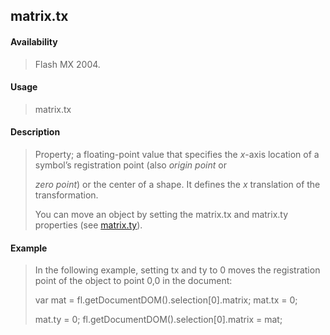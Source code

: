 ## matrix.tx

#### Availability

> Flash MX 2004.

#### Usage

> matrix.tx

#### Description

> Property; a floating-point value that specifies the *x*-axis location of a symbol’s registration point (also *origin point* or
>
> *zero point*) or the center of a shape. It defines the *x* translation of the transformation.
>
> You can move an object by setting the matrix.tx and matrix.ty properties (see [matrix.ty](#matrix.ty)).

#### Example

> In the following example, setting tx and ty to 0 moves the registration point of the object to point 0,0 in the document:
>
> var mat = fl.getDocumentDOM().selection\[0\].matrix; mat.tx = 0;
>
> mat.ty = 0; fl.getDocumentDOM().selection\[0\].matrix = mat;

<span id="matrix.ty" class="anchor"></span>
